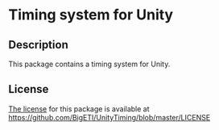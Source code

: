 # Timing system for Unity

## Description
This package contains a timing system for Unity.

## License
[The license](https://github.com/BigETI/UnityTiming/blob/master/LICENSE) for this package is available at https://github.com/BigETI/UnityTiming/blob/master/LICENSE